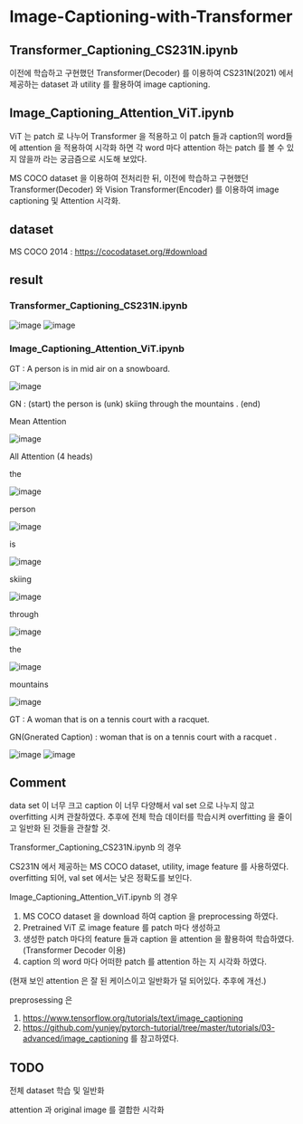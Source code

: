 # Image-Captioning-with-Transformer

## Transformer_Captioning_CS231N.ipynb
이전에 학습하고 구현했던 Transformer(Decoder) 를 이용하여 CS231N(2021) 에서 제공하는 dataset 과 utility 를 활용하여 image captioning.

## Image_Captioning_Attention_ViT.ipynb
ViT 는 patch 로 나누어 Transformer 을 적용하고 이 patch 들과 caption의 word들 에 attention 을 적용하여 시각화 하면 각 word 마다 attention 하는 patch 를 볼 수 있지 않을까 라는 궁금즘으로 시도해 보았다. 

MS COCO dataset 을 이용하여 전처리한 뒤, 이전에 학습하고 구현했던 Transformer(Decoder) 와 Vision Transformer(Encoder) 를 이용하여 image captioning 및 Attention 시각화.


## dataset

MS COCO 2014 : https://cocodataset.org/#download

## result
### Transformer_Captioning_CS231N.ipynb
![image](https://user-images.githubusercontent.com/68524289/120184846-6738a280-c24c-11eb-843b-d17749fd8ecc.png)
![image](https://user-images.githubusercontent.com/68524289/120184898-79b2dc00-c24c-11eb-9394-5bf3f67e3bdf.png)


### Image_Captioning_Attention_ViT.ipynb
GT : A person is in mid air on a snowboard.

![image](https://user-images.githubusercontent.com/68524289/120185536-491f7200-c24d-11eb-8897-49fb29b8cf12.png)

GN : (start) the person is (unk) skiing through the mountains . (end) 

Mean Attention
  
![image](https://user-images.githubusercontent.com/68524289/120185605-648a7d00-c24d-11eb-9c7f-3624728e8e94.png)

All Attention (4 heads)

  the

  ![image](https://user-images.githubusercontent.com/68524289/120185882-bc28e880-c24d-11eb-8cbc-347f58be0d04.png)

  person
  
  ![image](https://user-images.githubusercontent.com/68524289/120185962-d2cf3f80-c24d-11eb-8225-38311841806f.png)
    
  is
  
  ![image](https://user-images.githubusercontent.com/68524289/120190693-eb425880-c253-11eb-8c82-9588581c93a7.png)

  
  skiing
  
  ![image](https://user-images.githubusercontent.com/68524289/120190719-f4332a00-c253-11eb-8303-cf75b324f335.png)

  through
  
  ![image](https://user-images.githubusercontent.com/68524289/120190766-02814600-c254-11eb-8292-0f696a8fb1c3.png) 

  the
  
  ![image](https://user-images.githubusercontent.com/68524289/120190893-2a70a980-c254-11eb-850b-f461307a95ff.png)

  mountains
  
  ![image](https://user-images.githubusercontent.com/68524289/120190904-2e043080-c254-11eb-949c-7a99dcf6553a.png)
  
  GT : A woman that is on a tennis court with a racquet.
  
  GN(Gnerated Caption) : <start> woman that is on a tennis court with a racquet . <end>
  
  ![image](https://user-images.githubusercontent.com/68524289/120190963-43795a80-c254-11eb-9cbb-a3a182bd83dc.png)
  ![image](https://user-images.githubusercontent.com/68524289/120190985-4d9b5900-c254-11eb-8866-c781200003b0.png)

 

## Comment
data set 이 너무 크고 caption 이 너무 다양해서 val set 으로 나누지 않고 overfitting 시켜 관찰하였다. 
추후에 전체 학습 데이터를 학습시켜 overfitting 을 줄이고 일반화 된 것들을 관찰할 것.

Transformer_Captioning_CS231N.ipynb 의 경우 
  
CS231N 에서 제공하는 MS COCO dataset, utility, image feature 를 사용하였다. overfitting 되어, val set 에서는 낮은 정확도를 보인다.
  
Image_Captioning_Attention_ViT.ipynb 의 경우 

1. MS COCO dataset 을 download 하여 caption 을 preprocessing 하였다.
2. Pretrained ViT 로 image feature 를 patch 마다 생성하고
3. 생성한 patch 마다의 feature 들과 caption 을 attention 을 활용하여 학습하였다. (Transformer Decoder 이용)
4. caption 의 word 마다 어떠한 patch 를 attention 하는 지 시각화 하였다.

(현재 보인 attention 은 잘 된 케이스이고 일반화가 덜 되어있다. 추후에 개선.)


preprosessing 은 
1. https://www.tensorflow.org/tutorials/text/image_captioning
2. https://github.com/yunjey/pytorch-tutorial/tree/master/tutorials/03-advanced/image_captioning
를 참고하였다.

## TODO
전체 dataset 학습 및 일반화

attention 과 original image 를 결합한 시각화


